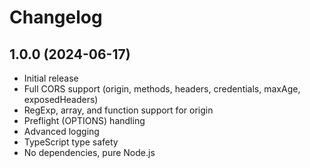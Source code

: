 # Changelog

## 1.0.0 (2024-06-17)

- Initial release
- Full CORS support (origin, methods, headers, credentials, maxAge, exposedHeaders)
- RegExp, array, and function support for origin
- Preflight (OPTIONS) handling
- Advanced logging
- TypeScript type safety
- No dependencies, pure Node.js
